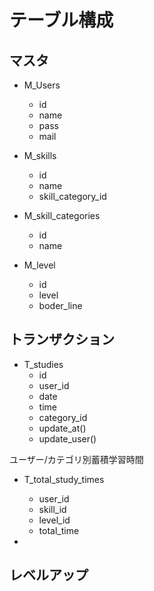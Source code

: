 # テーブル構成


## マスタ
- M_Users
  - id
  - name
  - pass
  - mail

- M_skills
  - id
  - name
  - skill_category_id

- M_skill_categories
  - id
  - name
  
- M_level
  - id
  - level
  - boder_line

## トランザクション
- T_studies
  - id
  - user_id
  - date
  - time
  - category_id
  - update_at()
  - update_user()

ユーザー/カテゴリ別蓄積学習時間
- T_total_study_times
  - user_id
  - skill_id
  - level_id
  - total_time

- 
## レベルアップ